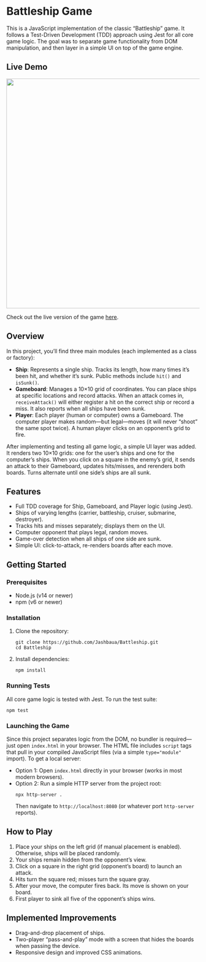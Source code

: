 <body>
  <h1>Battleship Game</h1>
  <p>
    This is a JavaScript implementation of the classic “Battleship” game. It follows a Test-Driven Development (TDD) approach using Jest for all core game logic. The goal was to separate game functionality from DOM manipulation, and then layer in a simple UI on top of the game engine.
  </p>

  <h2>Live Demo</h2>
  <img src="https://github.com/user-attachments/assets/a30527d3-2fb1-4c01-a22a-95ab677efa44" width="600"/>
  <p>
    Check out the live version of the game <a href="https://Jashbaua.github.io/Battleship/" target="_blank" rel="noopener">here</a>.
  </p>

  <h2>Overview</h2>
  <p>
    In this project, you’ll find three main modules (each implemented as a class or factory):
  </p>
  <ul>
    <li>
      <strong>Ship</strong>: Represents a single ship. Tracks its length, how many times it’s been hit, and whether it’s sunk. Public methods include <code>hit()</code> and <code>isSunk()</code>.
    </li>
    <li>
      <strong>Gameboard</strong>: Manages a 10×10 grid of coordinates. You can place ships at specific locations and record attacks. When an attack comes in, <code>receiveAttack()</code> will either register a hit on the correct ship or record a miss. It also reports when all ships have been sunk.
    </li>
    <li>
      <strong>Player</strong>: Each player (human or computer) owns a Gameboard. The computer player makes random—but legal—moves (it will never “shoot” the same spot twice). A human player clicks on an opponent’s grid to fire.
    </li>
  </ul>
  <p>
    After implementing and testing all game logic, a simple UI layer was added. It renders two 10×10 grids: one for the user’s ships and one for the computer’s ships. When you click on a square in the enemy’s grid, it sends an attack to their Gameboard, updates hits/misses, and rerenders both boards. Turns alternate until one side’s ships are all sunk.
  </p>

  <h2>Features</h2>
  <ul>
    <li>Full TDD coverage for Ship, Gameboard, and Player logic (using Jest).</li>
    <li>Ships of varying lengths (carrier, battleship, cruiser, submarine, destroyer).</li>
    <li>Tracks hits and misses separately; displays them on the UI.</li>
    <li>Computer opponent that plays legal, random moves.</li>
    <li>Game-over detection when all ships of one side are sunk.</li>
    <li>Simple UI: click-to-attack, re-renders boards after each move.</li>
  </ul>

  <h2>Getting Started</h2>
  <h3>Prerequisites</h3>
  <ul>
    <li>Node.js (v14 or newer)</li>
    <li>npm (v6 or newer)</li>
  </ul>

  <h3>Installation</h3>
  <ol>
    <li>Clone the repository:
      <pre><code>git clone https://github.com/Jashbaua/Battleship.git
cd Battleship</code></pre>
    </li>
    <li>Install dependencies:
      <pre><code>npm install</code></pre>
    </li>
  </ol>

  <h3>Running Tests</h3>
  <p>All core game logic is tested with Jest. To run the test suite:</p>
  <pre><code>npm test</code></pre>

  <h3>Launching the Game</h3>
  <p>
    Since this project separates logic from the DOM, no bundler is required—just open <code>index.html</code> in your browser. The HTML file includes <code>script</code> tags that pull in your compiled JavaScript files (via a simple <code>type="module"</code> import). To get a local server:
  </p>
  <ul>
    <li>Option 1: Open <code>index.html</code> directly in your browser (works in most modern browsers).</li>
    <li>Option 2: Run a simple HTTP server from the project root:
      <pre><code>npx http-server .</code></pre>
      Then navigate to <code>http://localhost:8080</code> (or whatever port <code>http-server</code> reports).
    </li>
  </ul>

  <h2>How to Play</h2>
  <ol>
    <li>Place your ships on the left grid (if manual placement is enabled). Otherwise, ships will be placed randomly.</li>
    <li>Your ships remain hidden from the opponent’s view.</li>
    <li>Click on a square in the right grid (opponent’s board) to launch an attack.</li>
    <li>Hits turn the square red; misses turn the square gray.</li>
    <li>After your move, the computer fires back. Its move is shown on your board.</li>
    <li>First player to sink all five of the opponent’s ships wins.</li>
  </ol>

  <h2>Implemented Improvements</h2>
  <ul>
    <li>Drag-and-drop placement of ships.</li>
    <li>Two-player “pass-and-play” mode with a screen that hides the boards when passing the device.</li>
    <li>Responsive design and improved CSS animations.</li>
  </ul>
</body>
